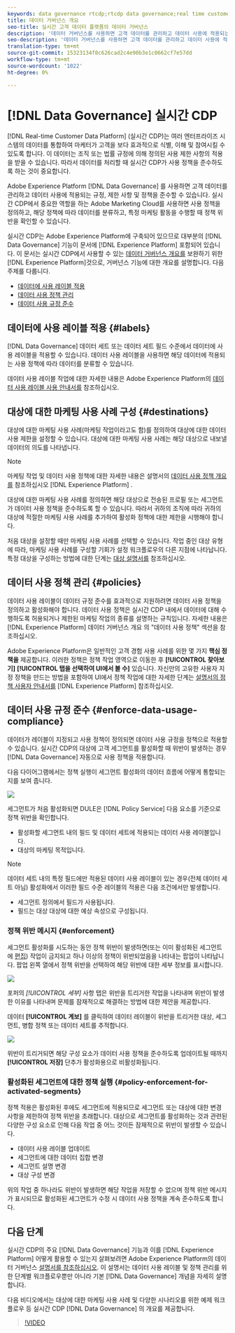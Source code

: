 ```yaml
---
keywords: data governance rtcdp;rtcdp data governance;real time customer data profile data governance
title: 데이터 거버넌스 개요
seo-title: 실시간 고객 데이터 플랫폼의 데이터 거버넌스
description: '데이터 거버넌스를 사용하면 고객 데이터를 관리하고 데이터 사용에 적용되는 규정, 제한 사항 및 정책을 준수할 수 있습니다. '
seo-description: '데이터 거버넌스를 사용하면 고객 데이터를 관리하고 데이터 사용에 적용되는 규정, 제한 사항 및 정책을 준수할 수 있습니다. '
translation-type: tm+mt
source-git-commit: 15323134f0c626cad2c4e90b3e1c0662cf7e57dd
workflow-type: tm+mt
source-wordcount: '1022'
ht-degree: 0%

---
```



# [!DNL Data Governance] 실시간 CDP

[!DNL Real-time Customer Data Platform] (실시간 CDP)는 여러 엔터프라이즈 시스템의 데이터를 통합하여 마케터가 고객을 보다 효과적으로 식별, 이해 및 참여시킬 수 있도록 합니다. 이 데이터는 조직 또는 법률 규정에 의해 정의된 사용 제한 사항의 적용을 받을 수 있습니다. 따라서 데이터를 처리할 때 실시간 CDP가 사용 정책을 준수하도록 하는 것이 중요합니다.

Adobe Experience Platform [!DNL Data Governance] 를 사용하면 고객 데이터를 관리하고 데이터 사용에 적용되는 규정, 제한 사항 및 정책을 준수할 수 있습니다. 실시간 CDP에서 중요한 역할을 하는 Adobe Marketing Cloud를 사용하면 사용 정책을 정의하고, 해당 정책에 따라 데이터를 분류하고, 특정 마케팅 활동을 수행할 때 정책 위반을 확인할 수 있습니다.

실시간 CDP는 Adobe Experience Platform에 구축되어 있으므로 대부분의 [!DNL Data Governance] 기능이 문서에 [!DNL Experience Platform] 포함되어 있습니다. 이 문서는 실시간 CDP에서 사용할 수 있는 [데이터 거버넌스 개요를](../../data-governance/home.md) 보완하기 위한 [!DNL Experience Platform]것으로, 거버넌스 기능에 대한 개요를 설명합니다. 다음 주제를 다룹니다.

* [데이터에 사용 레이블 적용](#labels)
* [데이터 사용 정책 관리](#policies)
* [데이터 사용 규정 준수](#enforce-data-usage-compliance)

## 데이터에 사용 레이블 적용 {#labels}

[!DNL Data Governance] 데이터 세트 또는 데이터 세트 필드 수준에서 데이터에 사용 레이블을 적용할 수 있습니다. 데이터 사용 레이블을 사용하면 해당 데이터에 적용되는 사용 정책에 따라 데이터를 분류할 수 있습니다.

데이터 사용 레이블 작업에 대한 자세한 내용은 Adobe Experience Platform의 [데이터 사용 레이블 사용 안내서를](../../data-governance/labels/overview.md) 참조하십시오.

## 대상에 대한 마케팅 사용 사례 구성 {#destinations}

대상에 대한 마케팅 사용 사례(마케팅 작업이라고도 함)를 정의하여 대상에 대한 데이터 사용 제한을 설정할 수 있습니다. 대상에 대한 마케팅 사용 사례는 해당 대상으로 내보낼 데이터의 의도를 나타냅니다.

>[!NOTE]
>
>마케팅 작업 및 데이터 사용 정책에 대한 자세한 내용은 설명서의 [데이터 사용 정책 개요를](../../data-governance/policies/overview.md) 참조하십시오 [!DNL Experience Platform] .

대상에 대한 마케팅 사용 사례를 정의하면 해당 대상으로 전송된 프로필 또는 세그먼트가 데이터 사용 정책을 준수하도록 할 수 있습니다. 따라서 귀하의 조직에 따라 귀하의 대상에 적절한 마케팅 사용 사례를 추가하여 활성화 정책에 대한 제한을 시행해야 합니다.

처음 대상을 설정할 때만 마케팅 사용 사례를 선택할 수 있습니다. 작업 중인 대상 유형에 따라, 마케팅 사용 사례를 구성할 기회가 설정 워크플로우의 다른 지점에 나타납니다. 특정 대상을 구성하는 방법에 대한 단계는 [대상 설명서를](../destinations/destinations-overview.md) 참조하십시오.


## 데이터 사용 정책 관리 {#policies}

데이터 사용 레이블이 데이터 규정 준수를 효과적으로 지원하려면 데이터 사용 정책을 정의하고 활성화해야 합니다. 데이터 사용 정책은 실시간 CDP 내에서 데이터에 대해 수행하도록 허용되거나 제한된 마케팅 작업의 종류를 설명하는 규칙입니다. 자세한 내용은 [!DNL Experience Platform] 데이터 거버넌스 개요 [](../../data-governance/home.md) 의 &quot;데이터 사용 정책&quot; 섹션을 참조하십시오.

Adobe Experience Platform은 일반적인 고객 경험 사용 사례를 위한 몇 가지 **핵심 정책을** 제공합니다. 이러한 정책은 정책 작업 영역으로 이동한 후 **[!UICONTROL 찾아보기]** **[!UICONTROL 탭을 선택하여 UI에서 볼 수]** 있습니다. 자신만의 고유한 사용자 지정 정책을 만드는 방법을 포함하여 UI에서 정책 작업에 대한 자세한 단계는 [설명서의 정책 사용자 안내서를](../../data-governance/policies/user-guide.md) [!DNL Experience Platform] 참조하십시오.

## 데이터 사용 규정 준수 {#enforce-data-usage-compliance}

데이터가 레이블이 지정되고 사용 정책이 정의되면 데이터 사용 규정을 정책으로 적용할 수 있습니다. 실시간 CDP의 대상에 고객 세그먼트를 활성화할 때 위반이 발생하는 경우 [!DNL Data Governance] 자동으로 사용 정책을 적용합니다.

다음 다이어그램에서는 정책 실행이 세그먼트 활성화의 데이터 흐름에 어떻게 통합되는지를 보여 줍니다.

![](assets/enforcement-flow.png)

세그먼트가 처음 활성화되면 DULE은 [!DNL Policy Service] 다음 요소를 기준으로 정책 위반을 확인합니다.

* 활성화할 세그먼트 내의 필드 및 데이터 세트에 적용되는 데이터 사용 레이블입니다.
* 대상의 마케팅 목적입니다.

>[!NOTE]
>
>데이터 세트 내의 특정 필드에만 적용된 데이터 사용 레이블이 있는 경우(전체 데이터 세트 아님) 활성화에서 이러한 필드 수준 레이블의 적용은 다음 조건에서만 발생합니다.
>* 세그먼트 정의에서 필드가 사용됩니다.
>* 필드는 대상 대상에 대한 예상 속성으로 구성됩니다.


### 정책 위반 메시지 {#enforcement}

세그먼트 활성화를 시도하는 동안 정책 위반이 발생하면(또는 이미 활성화된 세그먼트에 [편집](#policy-enforcement-for-activated-segments)) 작업이 금지되고 하나 이상의 정책이 위반되었음을 나타내는 팝업이 나타납니다. 팝업 왼쪽 열에서 정책 위반을 선택하여 해당 위반에 대한 세부 정보를 표시합니다.

![](assets/violation-popover.png)

포퍼의 *[!UICONTROL 세부]* 사항 탭은 위반을 트리거한 작업을 나타내며 위반이 발생한 이유를 나타내며 문제를 잠재적으로 해결하는 방법에 대한 제안을 제공합니다.

데이터 **[!UICONTROL 계보]** 를 클릭하여 데이터 레이블이 위반을 트리거한 대상, 세그먼트, 병합 정책 또는 데이터 세트를 추적합니다.

![](assets/data-lineage.png)

위반이 트리거되면 해당 구성 요소가 데이터 사용 정책을 준수하도록 업데이트될 때까지 **[!UICONTROL 저장]** 단추가 활성화용으로 비활성화됩니다.

### 활성화된 세그먼트에 대한 정책 실행 {#policy-enforcement-for-activated-segments}

정책 적용은 활성화된 후에도 세그먼트에 적용되므로 세그먼트 또는 대상에 대한 변경 사항을 제한하여 정책 위반을 초래합니다. 대상으로 세그먼트를 활성화하는 것과 관련된 다양한 구성 요소로 인해 다음 작업 중 어느 것이든 잠재적으로 위반이 발생할 수 있습니다.

* 데이터 사용 레이블 업데이트
* 세그먼트에 대한 데이터 집합 변경
* 세그먼트 설명 변경
* 대상 구성 변경

위의 작업 중 하나라도 위반이 발생하면 해당 작업을 저장할 수 없으며 정책 위반 메시지가 표시되므로 활성화된 세그먼트가 수정 시 데이터 사용 정책을 계속 준수하도록 합니다.

## 다음 단계

실시간 CDP의 주요 [!DNL Data Governance] 기능과 이를 [!DNL Experience Platform] 어떻게 활용할 수 있는지 살펴보려면 Adobe Experience Platform의 데이터 거버넌스 [설명서를 참조하십시오](../../data-governance/home.md). 이 설명서는 데이터 사용 레이블 및 정책 관리를 위한 단계별 워크플로우뿐만 아니라 기본 [!DNL Data Governance] 개념을 자세히 설명합니다.

다음 비디오에서는 대상에 대한 마케팅 사용 사례 및 다양한 시나리오를 위한 예제 워크플로우 등 실시간 CDP [!DNL Data Governance] 의 개요를 제공합니다.

>[!VIDEO](https://video.tv.adobe.com/v/33631?quality=12&learn=on)